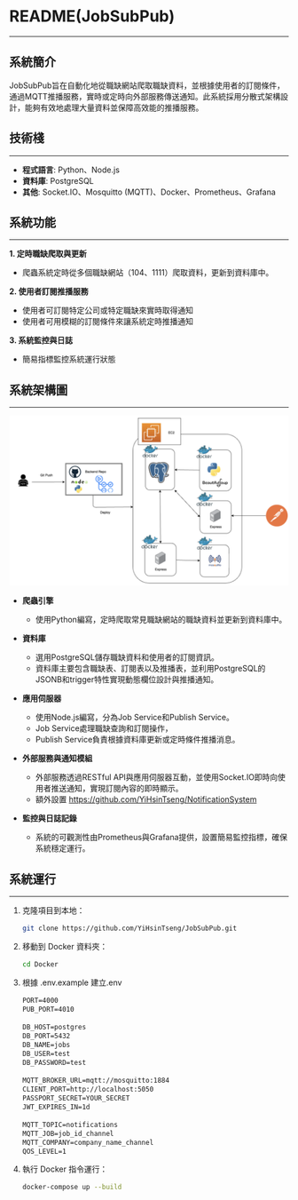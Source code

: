 # README(JobSubPub)

---

## 系統簡介

JobSubPub旨在自動化地從職缺網站爬取職缺資料，並根據使用者的訂閱條件，通過MQTT推播服務，實時或定時向外部服務傳送通知。此系統採用分散式架構設計，能夠有效地處理大量資料並保障高效能的推播服務。


## **技術棧**

---

- **程式語言**: Python、Node.js
- **資料庫**: PostgreSQL
- **其他**: Socket.IO、Mosquitto (MQTT)、Docker、Prometheus、Grafana

## **系統功能**

---

**1. 定時職缺爬取與更新**
- 爬蟲系統定時從多個職缺網站（104、1111）爬取資料，更新到資料庫中。
  
**2. 使用者訂閱推播服務**
- 使用者可訂閱特定公司或特定職缺來實時取得通知
- 使用者可用模糊的訂閱條件來讓系統定時推播通知

**3. 系統監控與日誌**
- 簡易指標監控系統運行狀態


## **系統架構圖**

---

![deploy-diagram](img/deploy-diagram.png)
- **爬蟲引擎**  
  - 使用Python編寫，定時爬取常見職缺網站的職缺資料並更新到資料庫中。
  
- **資料庫**  
  - 選用PostgreSQL儲存職缺資料和使用者的訂閱資訊。
  - 資料庫主要包含職缺表、訂閱表以及推播表，並利用PostgreSQL的JSONB和trigger特性實現動態欄位設計與推播通知。

- **應用伺服器**  
  - 使用Node.js編寫，分為Job Service和Publish Service。
  - Job Service處理職缺查詢和訂閱操作，
  - Publish Service負責根據資料庫更新或定時條件推播消息。

- **外部服務與通知模組**  
  - 外部服務透過RESTful API與應用伺服器互動，並使用Socket.IO即時向使用者推送通知，實現訂閱內容的即時顯示。
  - 額外設置 https://github.com/YiHsinTseng/NotificationSystem

- **監控與日誌記錄**  
  - 系統的可觀測性由Prometheus與Grafana提供，設置簡易監控指標，確保系統穩定運行。

## **系統運行**

---

1. 克隆項目到本地：

    ```bash
    git clone https://github.com/YiHsinTseng/JobSubPub.git
    ```
2. 移動到 Docker 資料夾：

    ```bash
    cd Docker
    ```

2. 根據 .env.example 建立.env

    ```
    PORT=4000
    PUB_PORT=4010

    DB_HOST=postgres
    DB_PORT=5432
    DB_NAME=jobs
    DB_USER=test
    DB_PASSWORD=test

    MQTT_BROKER_URL=mqtt://mosquitto:1884
    CLIENT_PORT=http://localhost:5050
    PASSPORT_SECRET=YOUR_SECRET
    JWT_EXPIRES_IN=1d

    MQTT_TOPIC=notifications
    MQTT_JOB=job_id_channel
    MQTT_COMPANY=company_name_channel
    QOS_LEVEL=1
    ```

4. 執行 Docker 指令運行：

    ```bash
    docker-compose up --build
    ```

